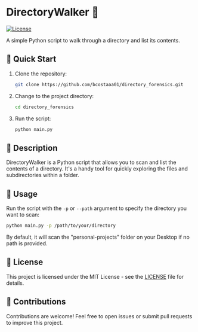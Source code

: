 # DirectoryWalker 📂

[![License](https://img.shields.io/badge/License-MIT-blue.svg)](LICENSE)

A simple Python script to walk through a directory and list its contents.

## 🚀 Quick Start

1. Clone the repository:

   ```bash
   git clone https://github.com/bcostaaa01/directory_forensics.git
   ```

2. Change to the project directory:

   ```bash
   cd directory_forensics
   ```

3. Run the script:

   ```bash
   python main.py
   ```

## 📜 Description

DirectoryWalker is a Python script that allows you to scan and list the contents of a directory. It's a handy tool for quickly exploring the files and subdirectories within a folder.

## 🧰 Usage

Run the script with the `-p` or `--path` argument to specify the directory you want to scan:

```bash
python main.py -p /path/to/your/directory
```

By default, it will scan the "personal-projects" folder on your Desktop if no path is provided.

## 📝 License

This project is licensed under the MIT License - see the [LICENSE](LICENSE) file for details.

## 🤝 Contributions

Contributions are welcome! Feel free to open issues or submit pull requests to improve this project.
